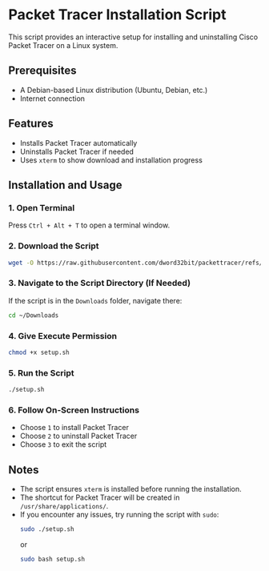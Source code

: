 # Packet Tracer Installation Script  

This script provides an interactive setup for installing and uninstalling Cisco Packet Tracer on a Linux system.  

## Prerequisites  
- A Debian-based Linux distribution (Ubuntu, Debian, etc.)  
- Internet connection  

## Features  
- Installs Packet Tracer automatically  
- Uninstalls Packet Tracer if needed  
- Uses `xterm` to show download and installation progress  

## Installation and Usage  

### 1. Open Terminal  
Press `Ctrl + Alt + T` to open a terminal window.  

### 2. Download the Script  
```sh
wget -O https://raw.githubusercontent.com/dword32bit/packettracer/refs/heads/main/setup.sh
```

### 3. Navigate to the Script Directory (If Needed)  
If the script is in the `Downloads` folder, navigate there:  
```sh
cd ~/Downloads
```

### 4. Give Execute Permission  
```sh
chmod +x setup.sh
```

### 5. Run the Script  
```sh
./setup.sh
```

### 6. Follow On-Screen Instructions  
- Choose `1` to install Packet Tracer  
- Choose `2` to uninstall Packet Tracer  
- Choose `3` to exit the script  

## Notes  
- The script ensures `xterm` is installed before running the installation.  
- The shortcut for Packet Tracer will be created in `/usr/share/applications/`.  
- If you encounter any issues, try running the script with `sudo`:  
  ```sh
  sudo ./setup.sh
  ```
  or
  ```sh
  sudo bash setup.sh
  ```
